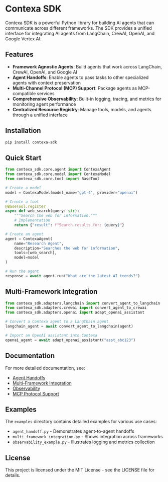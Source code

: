 # Contexa SDK

Contexa SDK is a powerful Python library for building AI agents that can communicate across different frameworks. The SDK provides a unified interface for integrating AI agents from LangChain, CrewAI, OpenAI, and Google Vertex AI.

## Features

- **Framework Agnostic Agents**: Build agents that work across LangChain, CrewAI, OpenAI, and Google AI
- **Agent Handoffs**: Enable agents to pass tasks to other specialized agents with context preservation
- **Multi-Channel Protocol (MCP) Support**: Package agents as MCP-compatible services
- **Comprehensive Observability**: Built-in logging, tracing, and metrics for monitoring agent performance
- **Centralized Resource Registry**: Manage tools, models, and agents through a unified interface

## Installation

```bash
pip install contexa-sdk
```

## Quick Start

```python
from contexa_sdk.core.agent import ContexaAgent
from contexa_sdk.core.model import ContexaModel
from contexa_sdk.core.tool import BaseTool

# Create a model
model = ContexaModel(model_name="gpt-4", provider="openai")

# Create a tool
@BaseTool.register
async def web_search(query: str):
    """Search the web for information."""
    # Implementation
    return {"result": f"Search results for: {query}"}

# Create an agent
agent = ContexaAgent(
    name="Research Agent",
    description="Searches the web for information",
    tools=[web_search],
    model=model
)

# Run the agent
response = await agent.run("What are the latest AI trends?")
```

## Multi-Framework Integration

```python
from contexa_sdk.adapters.langchain import convert_agent_to_langchain
from contexa_sdk.adapters.crewai import convert_agent_to_crewai
from contexa_sdk.adapters.openai import adapt_openai_assistant

# Convert a Contexa agent to a LangChain agent
langchain_agent = await convert_agent_to_langchain(agent)

# Import an OpenAI assistant into Contexa
openai_agent = await adapt_openai_assistant("asst_abc123")
```

## Documentation

For more detailed documentation, see:

- [Agent Handoffs](README_AGENT_HANDOFFS.md)
- [Multi-Framework Integration](README_MULTI_FRAMEWORK.md)
- [Observability](README_OBSERVABILITY.md)
- [MCP Protocol Support](README_MCP.md)

## Examples

The `examples` directory contains detailed examples for various use cases:

- `agent_handoff.py` - Demonstrates agent-to-agent handoffs
- `multi_framework_integration.py` - Shows integration across frameworks
- `observability_example.py` - Illustrates logging and metrics collection

## License

This project is licensed under the MIT License - see the LICENSE file for details. 